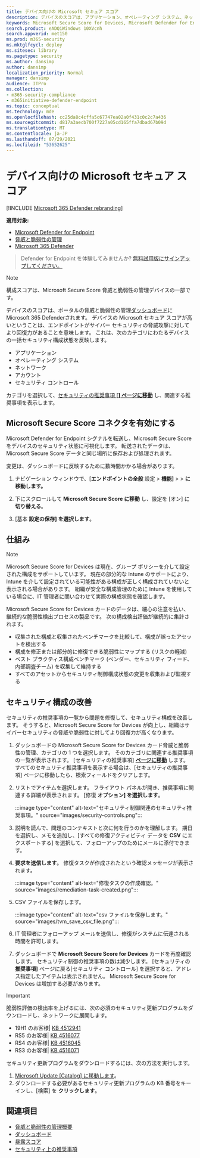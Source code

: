 ```yaml
---
title: デバイス向けの Microsoft セキュア スコア
description: デバイスのスコアは、アプリケーション、オペレーティング システム、ネットワーク、アカウント、およびセキュリティ制御全体にわたるデバイスの一括セキュリティ構成状態を示します。
keywords: Microsoft Secure Score for Devices, Microsoft Defender for Endpoint Microsoft Secure Score for Devices, secure score, configuration score, 脅威と脆弱性の管理, security controls, improvement opportunitis, security configuration score over time, security posture, baseline
search.product: eADQiWindows 10XVcnh
search.appverid: met150
ms.prod: m365-security
ms.mktglfcycl: deploy
ms.sitesec: library
ms.pagetype: security
ms.author: dansimp
author: dansimp
localization_priority: Normal
manager: dansimp
audience: ITPro
ms.collection:
- m365-security-compliance
- m365initiative-defender-endpoint
ms.topic: conceptual
ms.technology: mde
ms.openlocfilehash: cc25da8c4cffa5c67747ea02a0f431c0c2c7a436
ms.sourcegitcommit: d817a3aecb700f7227a05cd165ffa7dbad67b09d
ms.translationtype: MT
ms.contentlocale: ja-JP
ms.lasthandoff: 07/29/2021
ms.locfileid: "53652625"
---
```

# <a name="microsoft-secure-score-for-devices"></a>デバイス向けの Microsoft セキュア スコア

[!INCLUDE [Microsoft 365 Defender rebranding](../../includes/microsoft-defender.md)]

**適用対象:**

- [Microsoft Defender for Endpoint](https://go.microsoft.com/fwlink/?linkid=2154037)
- [脅威と脆弱性の管理](next-gen-threat-and-vuln-mgt.md)
- [Microsoft 365 Defender](https://go.microsoft.com/fwlink/?linkid=2118804)

> Defender for Endpoint を体験してみませんか? [無料試用版にサインアップしてください。](https://signup.microsoft.com/create-account/signup?products=7f379fee-c4f9-4278-b0a1-e4c8c2fcdf7e&ru=https://aka.ms/MDEp2OpenTrial?ocid=docs-wdatp-pullalerts-abovefoldlink)


>[!NOTE]
> 構成スコアは、Microsoft Secure Score 脅威と脆弱性の管理デバイスの一部です。

デバイスのスコアは、ポータルの脅威と脆弱性の管理[ダッシュボード](tvm-dashboard-insights.md)にMicrosoft 365 Defenderされます。 デバイスの Microsoft セキュア スコアが高いということは、エンドポイントがサイバー セキュリティの脅威攻撃に対してより回復力があることを意味します。 これは、次のカテゴリにわたるデバイスの一括セキュリティ構成状態を反映します。

- アプリケーション
- オペレーティング システム
- ネットワーク
- アカウント
- セキュリティ コントロール

カテゴリを選択して、[セキュリティの推奨事項 [**] ページに移動**](tvm-security-recommendation.md) し、関連する推奨事項を表示します。

## <a name="turn-on-the-microsoft-secure-score-connector"></a>Microsoft Secure Score コネクタを有効にする

Microsoft Defender for Endpoint シグナルを転送し、Microsoft Secure Score をデバイスのセキュリティ状態に可視化します。 転送されたデータは、Microsoft Secure Score データと同じ場所に保存および処理されます。

変更は、ダッシュボードに反映するために数時間かかる場合があります。


1. ナビゲーション ウィンドウで、[**エンドポイントの全般** 設定  >  **機能]**  >    >  **に移動します。** 

2. 下にスクロールして **Microsoft Secure Score に移動** し、設定を [オン] に **切り替える**。

3. [基本 **設定の保存] を選択します**。

## <a name="how-it-works"></a>仕組み

>[!NOTE]
> Microsoft Secure Score for Devices は現在、グループ ポリシーを介して設定された構成をサポートしています。 現在の部分的な Intune のサポートにより、Intune を介して設定されている可能性がある構成が正しく構成されていないと表示される場合があります。 組織が安全な構成管理のために Intune を使用している場合に、IT 管理者に問い合わせて実際の構成状態を確認します。

Microsoft Secure Score for Devices カードのデータは、細心の注意を払い、継続的な脆弱性検出プロセスの製品です。 次の構成検出評価が継続的に集計されます。

- 収集された構成と収集されたベンチマークを比較して、構成が誤ったアセットを検出する
- 構成を修正または部分的に修復できる脆弱性にマップする (リスクの軽減)
- ベスト プラクティス構成ベンチマーク (ベンダー、セキュリティ フィード、内部調査チーム) を収集して維持する
- すべてのアセットからセキュリティ制御構成状態の変更を収集および監視する

## <a name="improve-your-security-configuration"></a>セキュリティ構成の改善

セキュリティの推奨事項の一覧から問題を修復して、セキュリティ構成を改善します。 そうすると、Microsoft Secure Score for Devices が向上し、組織はサイバーセキュリティの脅威や脆弱性に対してより回復力が高くなります。

1. ダッシュボードの Microsoft Secure Score for Devices カード脅威と脆弱性の管理、カテゴリの 1 つを選択します。 そのカテゴリに関連する推奨事項の一覧が表示されます。 [セキュリティの推奨事項] [**ページに移動**](tvm-security-recommendation.md) します。 すべてのセキュリティ推奨事項を表示する場合は、[セキュリティの推奨事項] ページに移動したら、検索フィールドをクリアします。

2. リストでアイテムを選択します。 フライアウト パネルが開き、推奨事項に関連する詳細が表示されます。 [修復 **オプション] を選択します**。

   :::image type="content" alt-text="セキュリティ制御関連のセキュリティ推奨事項。" source="images/security-controls.png":::

3. 説明を読んで、問題のコンテキストと次に何を行うのかを理解します。 期日を選択し、メモを追加し、[すべての修復アクティビティ データを **CSV** にエクスポートする] を選択して、フォローアップのためにメールに添付できます。

4. **要求を送信します**。 修復タスクが作成されたという確認メッセージが表示されます。

   :::image type="content" alt-text="修復タスクの作成確認。" source="images/remediation-task-created.png":::

5. CSV ファイルを保存します。

   :::image type="content" alt-text="csv ファイルを保存します。" source="images/tvm_save_csv_file.png":::

6. IT 管理者にフォローアップ メールを送信し、修復がシステムに伝達される時間を許可します。

7. ダッシュボードで **Microsoft Secure Score for Devices** カードを再度確認します。 セキュリティ制御の推奨事項の数は減少します。 [セキュリティの **推奨事項]** ページに戻る[セキュリティ コントロール] を選択すると、アドレス指定したアイテムは表示されません。 Microsoft Secure Score for Devices は増加する必要があります。

>[!IMPORTANT]
>脆弱性評価の検出率を上げるには、次の必須のセキュリティ更新プログラムをダウンロードし、ネットワークに展開します。
>- 19H1 のお客様| [KB 4512941](https://support.microsoft.com/help/4512941/windows-10-update-kb4512941)
>- RS5 のお客様| [KB 4516077](https://support.microsoft.com/help/4516077/windows-10-update-kb4516077)
>- RS4 のお客様| [KB 4516045](https://support.microsoft.com/help/4516045/windows-10-update-kb4516045)
>- RS3 のお客様| [KB 4516071](https://support.microsoft.com/help/4516071/windows-10-update-kb4516071)
>
>セキュリティ更新プログラムをダウンロードするには、次の方法を実行します。
>1. [Microsoft Update [Catalog] に移動します](https://www.catalog.update.microsoft.com/home.aspx)。
>2. ダウンロードする必要があるセキュリティ更新プログラムの KB 番号をキーインし、[検索] を **クリックします**。  

## <a name="related-topics"></a>関連項目

- [脅威と脆弱性の管理概要](next-gen-threat-and-vuln-mgt.md)
- [ダッシュボード](tvm-dashboard-insights.md)
- [暴露スコア](tvm-exposure-score.md)
- [セキュリティ上の推奨事項](tvm-security-recommendation.md)
